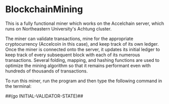 # BlockchainMining

This is a fully functional miner which works on the Accelchain server, which runs on Northeastern University's Achtung cluster.

The miner can validate transactions, mine for the appropriate cryptocurrency (Accelcoin in this case), and keep track of its own ledger. Once the miner is connected onto the server, it updates its initial ledger to keep track of every subsequent block with each of its numerous transactions. Several folding, mapping, and hashing functions are used to optimize the mining algorithm so that it remains performant even with hundreds of thousands of transactions.

To run this miner, run the program and then type the following command in the terminal: 

##(go INITIAL-VALIDATOR-STATE)##
